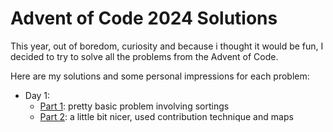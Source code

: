 # Advent of Code 2024 Solutions

This year, out of boredom, curiosity and because i thought it would be fun, I decided to try to solve all the problems from the Advent of Code.
 
Here are my solutions and some personal impressions for each problem:
- Day 1:
  - [Part 1](solutions/01.12.2024/part1.cpp): pretty basic problem involving sortings
  - [Part 2](solutions/01.12.2024/part2.cpp): a little bit nicer, used contribution technique and maps
